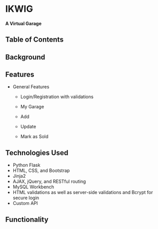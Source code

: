 # IKWIG
#### A Virtual Garage

## Table of Contents

## Background

## Features
- General Features
  - Login/Registration with validations
 
  - My Garage
 
  - Add
 
  - Update
 
  - Mark as Sold

## Technologies Used
- Python Flask
- HTML, CSS, and Bootstrap
- Jinja2
- AJAX, jQuery, and RESTful routing
- MySQL Workbench
- HTML validations as well as server-side validations and Bcrypt for secure login
- Custom API
## Functionality
